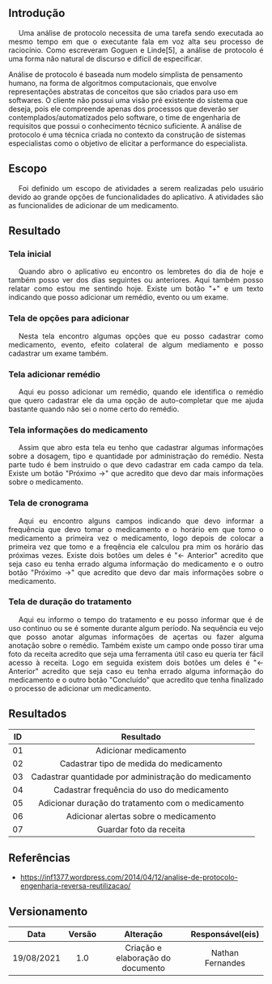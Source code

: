 ## Introdução

<p style="text-indent: 20px; text-align: justify">
Uma análise de protocolo necessita de uma tarefa sendo executada ao mesmo tempo em que o executante fala em voz alta seu processo de raciocínio. Como escreveram Goguen e Linde[5], a análise de protocolo é uma forma não natural de discurso e difícil de especificar.

Análise de protocolo é baseada num modelo simplista de pensamento humano, na forma de algoritmos computacionais, que envolve representações abstratas de conceitos que são criados para uso em softwares. O cliente não possui uma visão pré existente do sistema que deseja, pois ele compreende apenas dos processos que deverão ser contemplados/automatizados pelo software, o time de engenharia de requisitos que possui o conhecimento técnico suficiente. A análise de protocolo é uma técnica criada no contexto da construção de sistemas especialistas como o objetivo de elicitar a performance do especialista.
</p>

## Escopo

<p style="text-indent: 20px; text-align: justify">
Foi definido um escopo de atividades a serem realizadas pelo usuário devido ao grande opções de funcionalidades do aplicativo. A atividades são as funcionalides de adicionar de um medicamento.
</p>

## Resultado

### Tela inicial

<p style="text-indent: 20px; text-align: justify">
Quando abro o aplicativo eu encontro os lembretes do dia de hoje e também posso ver dos dias seguintes ou anteriores. Aqui também posso relatar como estou me sentindo hoje.
Existe um botão "+" e um texto indicando que posso adicionar um remédio, evento ou um exame. 
</p>

### Tela de opções para adicionar
<p style="text-indent: 20px; text-align: justify">
Nesta tela encontro algumas opções que eu posso cadastrar como medicamento, evento, efeito colateral de algum mediamento e posso cadastrar um exame também. 
</p>

### Tela adicionar remédio
<p style="text-indent: 20px; text-align: justify">
Aqui eu posso adicionar um remédio, quando ele identifica o remédio que quero cadastrar ele da uma opção de auto-completar que me ajuda bastante quando não sei o nome certo do remédio.
</p>

### Tela informações do medicamento
<p style="text-indent: 20px; text-align: justify">
Assim que abro esta tela eu tenho que cadastrar algumas informações sobre a dosagem, tipo e quantidade por administração do remédio. Nesta parte tudo é bem instruido o que devo cadastrar em cada campo da tela. Existe um botão "Próximo ->" que acredito que devo dar mais informações sobre o medicamento.
</p>

### Tela de cronograma
<p style="text-indent: 20px; text-align: justify">
Aqui eu encontro alguns campos indicando que devo  informar a frequência que devo tomar o medicamento e o horário em que tomo o medicamento a primeira vez o medicamento, logo depois de colocar a primeira vez que tomo e a freqência ele calculou pra mim os horário das próximas vezes. Existe dois botões um deles é "<- Anterior" acredito que seja caso eu tenha errado alguma informação do medicamento e o outro botão "Próximo ->" que acredito que devo dar mais informações sobre o medicamento.
</p>

### Tela de duração do tratamento 
<p style="text-indent: 20px; text-align: justify">
Aqui eu informo o tempo do tratamento e eu posso informar que é de uso continuo ou se é somente durante algum período. Na sequência eu vejo que posso anotar algumas informações de açertas ou fazer alguma anotação sobre o remédio. Também existe um campo onde posso tirar uma foto da receita acredito que seja uma ferramenta útil caso eu queria ter fácil acesso à receita. Logo em seguida existem dois botões um deles é "<- Anterior" acredito que seja caso eu tenha errado alguma informação do medicamento e o outro botão "Concluído" que acredito que tenha finalizado o processo de adicionar um medicamento.
</p>

## Resultados

|     ID     | Resultado | 
| :--------: | :-----------------------------------------------: |
|     01     |   Adicionar medicamento   | 
|     02     |   Cadastrar tipo de medida do medicamento   |
|     03     |   Cadastrar quantidade por administração do medicamento   | 
|     04     |   Cadastrar frequência do uso do medicamento  | 
|     05     |   Adicionar duração do tratamento com o medicamento  | 
|     06     |   Adicionar alertas sobre o medicamento   | 
|     07     |   Guardar foto da receita   | 


## Referências 
 * https://inf1377.wordpress.com/2014/04/12/analise-de-protocolo-engenharia-reversa-reutilizacao/

## Versionamento 

 |    Data    | Versão |               Alteração               | Responsável(eis) |
| :--------: | :----: | :-----------------------------------: | :--------------: |
| 19/08/2021 |  1.0   | Criação e elaboração do documento|   Nathan Fernandes|